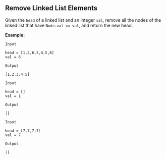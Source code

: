 ## Remove Linked List Elements

Given the `head` of a linked list and an integer `val`, remove all the nodes of the linked list that have `Node.val == val`, and return the new head.

**Example:**

```
Input

head = [1,2,6,3,4,5,6]
val = 6

Output

[1,2,3,4,5]

Input

head = []
val = 1

Output

[]

Input

head = [7,7,7,7]
val = 7

Output

[]
```